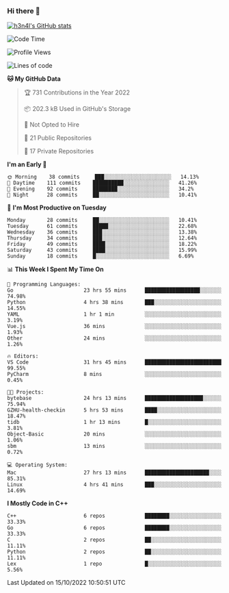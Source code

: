 ### Hi there 👋

[![h3n4l's GitHub stats](https://github-readme-stats.vercel.app/api?username=h3n4l&count_private=true&show_icons=true&theme=radical)](https://github.com/h3n4l/github-readme-stats)

<!--START_SECTION:waka-->
![Code Time](http://img.shields.io/badge/Code%20Time-757%20hrs%2016%20mins-blue)

![Profile Views](http://img.shields.io/badge/Profile%20Views-7-blue)

![Lines of code](https://img.shields.io/badge/From%20Hello%20World%20I%27ve%20Written-44%20Thousand%20lines%20of%20code-blue)

**🐱 My GitHub Data** 

> 🏆 731 Contributions in the Year 2022
 > 
> 📦 202.3 kB Used in GitHub's Storage 
 > 
> 🚫 Not Opted to Hire
 > 
> 📜 21 Public Repositories 
 > 
> 🔑 17 Private Repositories  
 > 
**I'm an Early 🐤** 

```text
🌞 Morning    38 commits     ███░░░░░░░░░░░░░░░░░░░░░░   14.13% 
🌆 Daytime    111 commits    ██████████░░░░░░░░░░░░░░░   41.26% 
🌃 Evening    92 commits     ████████░░░░░░░░░░░░░░░░░   34.2% 
🌙 Night      28 commits     ██░░░░░░░░░░░░░░░░░░░░░░░   10.41%

```
📅 **I'm Most Productive on Tuesday** 

```text
Monday       28 commits     ██░░░░░░░░░░░░░░░░░░░░░░░   10.41% 
Tuesday      61 commits     █████░░░░░░░░░░░░░░░░░░░░   22.68% 
Wednesday    36 commits     ███░░░░░░░░░░░░░░░░░░░░░░   13.38% 
Thursday     34 commits     ███░░░░░░░░░░░░░░░░░░░░░░   12.64% 
Friday       49 commits     ████░░░░░░░░░░░░░░░░░░░░░   18.22% 
Saturday     43 commits     ████░░░░░░░░░░░░░░░░░░░░░   15.99% 
Sunday       18 commits     █░░░░░░░░░░░░░░░░░░░░░░░░   6.69%

```


📊 **This Week I Spent My Time On** 

```text
💬 Programming Languages: 
Go                       23 hrs 55 mins      ██████████████████░░░░░░░   74.98% 
Python                   4 hrs 38 mins       ███░░░░░░░░░░░░░░░░░░░░░░   14.55% 
YAML                     1 hr 1 min          ░░░░░░░░░░░░░░░░░░░░░░░░░   3.19% 
Vue.js                   36 mins             ░░░░░░░░░░░░░░░░░░░░░░░░░   1.93% 
Other                    24 mins             ░░░░░░░░░░░░░░░░░░░░░░░░░   1.26%

🔥 Editors: 
VS Code                  31 hrs 45 mins      █████████████████████████   99.55% 
PyCharm                  8 mins              ░░░░░░░░░░░░░░░░░░░░░░░░░   0.45%

🐱‍💻 Projects: 
bytebase                 24 hrs 13 mins      ███████████████████░░░░░░   75.94% 
GZHU-health-checkin      5 hrs 53 mins       ████░░░░░░░░░░░░░░░░░░░░░   18.47% 
tidb                     1 hr 13 mins        █░░░░░░░░░░░░░░░░░░░░░░░░   3.81% 
Object-Basic             20 mins             ░░░░░░░░░░░░░░░░░░░░░░░░░   1.06% 
sbm                      13 mins             ░░░░░░░░░░░░░░░░░░░░░░░░░   0.72%

💻 Operating System: 
Mac                      27 hrs 13 mins      █████████████████████░░░░   85.31% 
Linux                    4 hrs 41 mins       ███░░░░░░░░░░░░░░░░░░░░░░   14.69%

```

**I Mostly Code in C++** 

```text
C++                      6 repos             ████████░░░░░░░░░░░░░░░░░   33.33% 
Go                       6 repos             ████████░░░░░░░░░░░░░░░░░   33.33% 
C                        2 repos             ██░░░░░░░░░░░░░░░░░░░░░░░   11.11% 
Python                   2 repos             ██░░░░░░░░░░░░░░░░░░░░░░░   11.11% 
Lex                      1 repo              █░░░░░░░░░░░░░░░░░░░░░░░░   5.56%

```



 Last Updated on 15/10/2022 10:50:51 UTC
<!--END_SECTION:waka-->

